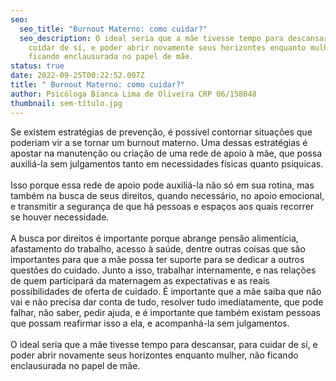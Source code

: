 ```yaml
---
seo:
  seo_title: "Burnout Materno: como cuidar?"
  seo_description: O ideal seria que a mãe tivesse tempo para descansar, para
    cuidar de si, e poder abrir novamente seus horizontes enquanto mulher, não
    ficando enclausurada no papel de mãe.
status: true
date: 2022-09-25T00:22:52.097Z
title: " Burnout Materno: como cuidar?"
author: Psicóloga Bianca Lima de Oliveira CRP 06/158048
thumbnail: sem-título.jpg
---
```

<!--StartFragment-->

Se existem estratégias de prevenção, é possível contornar situações que poderiam vir a se tornar um burnout materno. Uma dessas estratégias é apostar na manutenção ou criação de uma rede de apoio à mãe, que possa auxiliá-la sem julgamentos tanto em necessidades físicas quanto psíquicas.\
\
Isso porque essa rede de apoio pode auxiliá-la não só em sua rotina, mas também na busca de seus direitos, quando necessário, no apoio emocional, e transmitir a segurança de que há pessoas e espaços aos quais recorrer se houver necessidade.\
\
A busca por direitos é importante porque abrange pensão alimentícia, afastamento do trabalho, acesso à saúde, dentre outras coisas que são importantes para que a mãe possa ter suporte para se dedicar a outros questões do cuidado. Junto a isso, trabalhar internamente, e nas relações de quem participará da maternagem as expectativas e as reais possibilidades de oferta de cuidado. É importante que a mãe saiba que não vai e não precisa dar conta de tudo, resolver tudo imediatamente, que pode falhar, não saber, pedir ajuda, e é importante que também existam pessoas que possam reafirmar isso a ela, e acompanhá-la sem julgamentos.\
\
O ideal seria que a mãe tivesse tempo para descansar, para cuidar de si, e poder abrir novamente seus horizontes enquanto mulher, não ficando enclausurada no papel de mãe.

<!--EndFragment-->